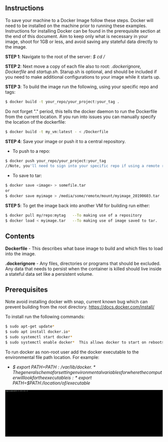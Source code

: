 ## Instructions
To save your machine to a Docker Image follow these steps. Docker will need to be installed on the machine prior to running these
examples. Instructions for installing Docker can be found in the prerequisite section at the end of this document. Aim to keep only 
what is necessary in your image, shoot for 1GB or less, and avoid saving any stateful data directly to the image.

**STEP 1**:  Navigate to the root of the server: *$ cd /*

**STEP 2**: Next move a copy of each file also to root: *.dockerignore, Dockerfile* and *startup.sh*. Starup.sh is optional, and should
be included if you need to make additional configurations to your image while it starts up. 

**STEP 3**: To build the image run the following, using your specific repo and tags:

```bash
$ docker build -t your_repo/your_project:your_tag .
```

Do not forget "." period, this tells the docker daemon to run the Dockerfile from the current location. 
If you run into issues you can manually specify the location of the dockerfile:

```bash
$ docker build -t my_vm:latest - < /Dockerfile
```

**STEP 4**: Save your image or push it to a central repository. 

* To push to a repo:
```bash
$ docker push your_repo/your_project:your_tag  
//Note, you'll need to sign into your specific repo if using a remote repository.
```

* To save to tar:
```bash
$ docker save <image> > somefile.tar
or
$ docker save myimage > /media/some/remote/mount/myimage_20190603.tar
```

**STEP 5**: To get the image back into another VM for building run either:
```bash
$ docker pull my/repo:mytag   --To making use of a repository
$ docker load < myimage.tar   --To making use of image saved to tar. 
```


## Contents
**Dockerfile** - This describes what base image to build and which files to load into the image. 

**.dockerignore** - Any files, directories or programs that should be excluded. Any data that needs to persist when the container
is killed should live inside a stateful data set like a persistent volume. 

## Prerequisites
Note avoid installing docker with snap, current known bug which can prevent building from the root directory. https://docs.docker.com/install/

To install run the following commands:
```bash
$ sudo apt-get update*
$ sudo apt install docker.io*
$ sudo systemctl start docker*
$ sudo systemctl enable docker*  This allows docker to start on reboots
```

To run docker as non-root user add the docker executable to the environmental file path location. 
For example: 
* *$ export PATH=$PATH:/var/lib/docker .* 
The general schema for setting environmental variables for where the computer will look for 
the executable is:  *$ export PATH=$PATH:/location/of/executable*

![Alt Text](loadimage.gif)
